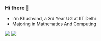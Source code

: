 ### Hi there 👋
- I'm Khushvind, a 3rd Year UG at IIT Delhi
- Majoring in Mathematics And Computing
  

![](https://raw.githubusercontent.com/khushvind/github-stats/master/generated/overview.svg#gh-dark-mode-only)
![](https://raw.githubusercontent.com/khushvind/github-stats/master/generated/overview.svg#gh-light-mode-only)

<!--
**khushvind/khushvind** is a ✨ _special_ ✨ repository because its `README.md` (this file) appears on your GitHub profile.

Here are some ideas to get you started:

- 🔭 I’m currently working on ...
- 🌱 I’m currently learning ...
- 👯 I’m looking to collaborate on ...
- 🤔 I’m looking for help with ...
- 💬 Ask me about ...
- 📫 How to reach me: ...
- 😄 Pronouns: ...
- ⚡ Fun fact: ...
-->
